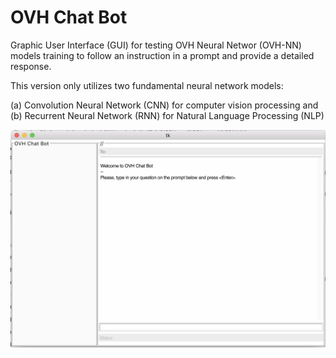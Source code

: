 **OVH Chat Bot**
==
Graphic User Interface (GUI) for testing OVH Neural Networ (OVH-NN) models training to follow an instruction in a prompt and provide a detailed response. 

This version only utilizes two fundamental neural network models:

 (a) Convolution Neural Network (CNN) for computer vision processing and 
 (b) Recurrent Neural Network (RNN) for Natural Language Processing (NLP)

![My Picture](screenshot_2024-06-12-1.png)
